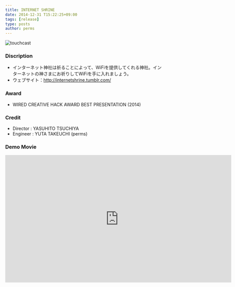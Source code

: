 ```yaml
---
title: INTERNET SHRINE
date: 2014-12-31 T15:22:25+09:00
tags: [release]
type: posts
author: perms
---
```


![touchcast](/img/works/internet_shrine.png "internet_shrine")
### Discription
- インターネット神社は祈ることによって、WiFiを提供してくれる神社。インターネットの神さまにお祈りしてWiFiを手に入れましょう。
- ウェブサイト：http://internetshrine.tumblr.com/

### Award
- WIRED CREATIVE HACK AWARD BEST PRESENTATION (2014)

### Credit
- Director : YASUHITO TSUCHIYA
- Engineer : YUTA TAKEUCHI (perms)

### Demo Movie
<iframe src="https://player.vimeo.com/video/83606253" width="720" height="405" frameborder="0" webkitallowfullscreen mozallowfullscreen allowfullscreen></iframe>
